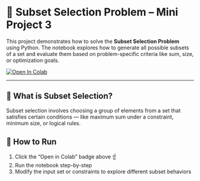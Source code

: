 
# 🎯 Subset Selection Problem – Mini Project 3

This project demonstrates how to solve the **Subset Selection Problem** using Python. The notebook explores how to generate all possible subsets of a set and evaluate them based on problem-specific criteria like sum, size, or optimization goals.

[![Open In Colab](https://colab.research.google.com/assets/colab-badge.svg)](https://colab.research.google.com/github/pehal6/Mini%20Project-3/blob/main/Subset%20Selection%20Problem.ipynb)

---

## 🧠 What is Subset Selection?

Subset selection involves choosing a group of elements from a set that satisfies certain conditions — like maximum sum under a constraint, minimum size, or logical rules.

## 📌 How to Run

1. Click the “Open in Colab” badge above ☝️
2. Run the notebook step-by-step
3. Modify the input set or constraints to explore different subset behaviors
